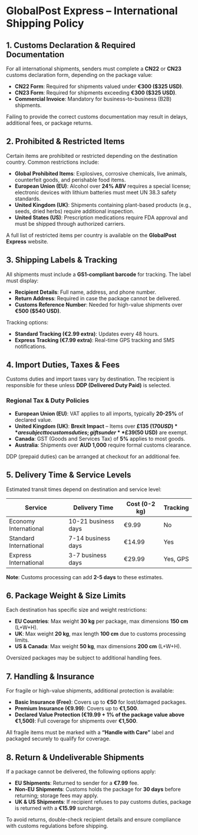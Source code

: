 # **GlobalPost Express – International Shipping Policy**

## **1. Customs Declaration & Required Documentation**
For all international shipments, senders must complete a **CN22** or **CN23** customs declaration form, depending on the package value:

- **CN22 Form**: Required for shipments valued under **€300 ($325 USD)**.
- **CN23 Form**: Required for shipments exceeding **€300 ($325 USD)**.
- **Commercial Invoice**: Mandatory for business-to-business (B2B) shipments.

Failing to provide the correct customs documentation may result in delays, additional fees, or package returns.

## **2. Prohibited & Restricted Items**
Certain items are prohibited or restricted depending on the destination country. Common restrictions include:

- **Global Prohibited Items**: Explosives, corrosive chemicals, live animals, counterfeit goods, and perishable food items.
- **European Union (EU)**: Alcohol over **24% ABV** requires a special license; electronic devices with lithium batteries must meet UN 38.3 safety standards.
- **United Kingdom (UK)**: Shipments containing plant-based products (e.g., seeds, dried herbs) require additional inspection.
- **United States (US)**: Prescription medications require FDA approval and must be shipped through authorized carriers.

A full list of restricted items per country is available on the **GlobalPost Express** website.

## **3. Shipping Labels & Tracking**
All shipments must include a **GS1-compliant barcode** for tracking. The label must display:

- **Recipient Details**: Full name, address, and phone number.
- **Return Address**: Required in case the package cannot be delivered.
- **Customs Reference Number**: Needed for high-value shipments over **€500 ($540 USD)**.

Tracking options:
- **Standard Tracking (€2.99 extra)**: Updates every 48 hours.
- **Express Tracking (€7.99 extra)**: Real-time GPS tracking and SMS notifications.

## **4. Import Duties, Taxes & Fees**
Customs duties and import taxes vary by destination. The recipient is responsible for these unless **DDP (Delivered Duty Paid)** is selected.

### **Regional Tax & Duty Policies**
- **European Union (EU)**: VAT applies to all imports, typically **20-25%** of declared value.
- **United Kingdom (UK)**: **Brexit Impact** – Items over **£135 ($170 USD)** are subject to customs duties; gifts under **£39 ($50 USD)** are exempt.
- **Canada**: GST (Goods and Services Tax) of **5%** applies to most goods.
- **Australia**: Shipments over **AUD 1,000** require formal customs clearance.

DDP (prepaid duties) can be arranged at checkout for an additional fee.

## **5. Delivery Time & Service Levels**
Estimated transit times depend on destination and service level:

| **Service** | **Delivery Time** | **Cost (0-2 kg)** | **Tracking** |
|------------|------------------|----------------|------------|
| Economy International | 10-21 business days | €9.99 | No |
| Standard International | 7-14 business days | €14.99 | Yes |
| Express International | 3-7 business days | €29.99 | Yes, GPS |

**Note**: Customs processing can add **2-5 days** to these estimates.

## **6. Package Weight & Size Limits**
Each destination has specific size and weight restrictions:

- **EU Countries**: Max weight **30 kg** per package, max dimensions **150 cm** (L+W+H).
- **UK**: Max weight **20 kg**, max length **100 cm** due to customs processing limits.
- **US & Canada**: Max weight **50 kg**, max dimensions **200 cm** (L+W+H).

Oversized packages may be subject to additional handling fees.

## **7. Handling & Insurance**
For fragile or high-value shipments, additional protection is available:

- **Basic Insurance (Free)**: Covers up to **€50** for lost/damaged packages.
- **Premium Insurance (€9.99)**: Covers up to **€1,500**.
- **Declared Value Protection (€19.99 + 1% of the package value above €1,500)**: Full coverage for shipments over **€1,500**.

All fragile items must be marked with a **“Handle with Care”** label and packaged securely to qualify for coverage.

## **8. Return & Undeliverable Shipments**
If a package cannot be delivered, the following options apply:

- **EU Shipments**: Returned to sender for a **€7.99** fee.
- **Non-EU Shipments**: Customs holds the package for **30 days** before returning; storage fees may apply.
- **UK & US Shipments**: If recipient refuses to pay customs duties, package is returned with a **€15.99** surcharge.

To avoid returns, double-check recipient details and ensure compliance with customs regulations before shipping.
